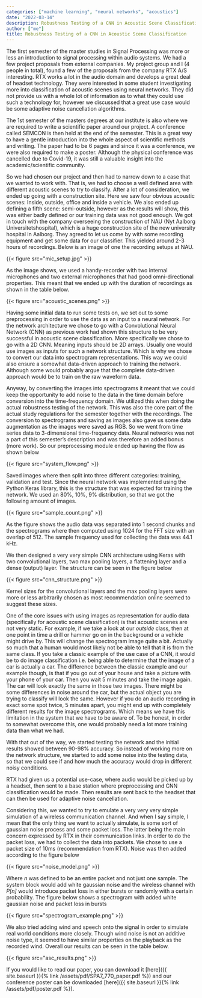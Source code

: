 ```yaml
---
categories: ["machine learning", "neural networks", "acoustics"]
date: "2022-03-14"
description: Robustness Testing of a CNN in Acoustic Scene Classification
author: ["me"]
title: Robustness Testing of a CNN in Acoustic Scene Classification
---
```


The first semester of the master studies in Signal Processing was more or less an introduction to signal processing within audio systems. We had a few project proposals from external companies. My project group and I (4 people in total), found a few of the proposals from the company RTX A/S interesting. RTX works a lot in the audio domain and develops a great deal of headset technology. They were interested in some student investigating more into classification of acoustic scenes using neural networks. They did not provide us with a whole lot of information as to what they could use such a technology for, however we discussed that a great use case would be some adaptive noise cancellation algorithms.

The 1st semester of the masters degrees at our institute is also where we are required to write a scientific paper around our project. A conference called SEMCON is then held at the end of the semester. This is a great way to have a gentle introduction into the whole aspect of scientific methods and writing. The paper had to be 6 pages and since it was a conference, we were also required to make a poster. Although the physical conference was cancelled due to Covid-19, it was still a valuable insight into the academic/scientific community.

So we had chosen our project and then had to narrow down to a case that we wanted to work with. That is, we had to choose a well defined area with different acoustic scenes to try to classify. After a lot of consideration, we ended up going with a construction site. Here we saw four obvious acoustic scenes: Inside, outside, office and inside a vehicle. We also ended up defining a fifth scene: semi-outside, however as the results will show, this was either badly defined or our training data was not good enough. We got in touch with the company overseeing the construction of NAU (Nyt Aalborg Universitetshospital), which is a huge construction site of the new university hospital in Aalborg. They agreed to let us come by with some recording equipment and get some data for our classifier. This yielded around 2-3 hours of recordings. Below is an image of one the recording setups at NAU.

{{< figure src="mic_setup.jpg" >}}

As the image shows, we used a handy-recorder with two internal microphones and two external microphones that had good omni-directional properties. This meant that we ended up with the duration of recordings as shown in the table below.

{{< figure src="acoustic_scenes.png" >}}

Having some initial data to run some tests on, we set out to some preprocessing in order to use the data as an input to a neural network. For the network architecture we chose to go with a Convolutional Neural Network (CNN) as previous work had shown this structure to be very successful in acoustic scene classification. More specifically we chose to go with a 2D CNN. Meaning inputs should be 2D arrays. Usually one would use images as inputs for such a network structure. Which is why we chose to convert our data into spectrogram representations. This way we could also ensure a somewhat data-driven approach to training the network. Although some would probably argue that the complete data-driven approach would be to train on the raw waveform data.

Anyway, by converting the images into spectrograms it meant that we could keep the opportunity to add noise to the data in the time domain before conversion into the time-frequency domain. We utilized this when doing the actual robustness testing of the network. This was also the core part of the actual study regulations for the semester together with the recordings. The conversion to spectrograms and saving as images also gave us some data augmentation as the images were saved as RGB. So we went from time series data to 3-dimensional time-frequency data. Neural networks was not a part of this semester’s description and was therefore an added bonus (more work). So our preprocessing module ended up having the flow as shown below

{{< figure src="system_flow.png" >}}

Saved images where then split into three different categories: training, validation and test. Since the neural network was implemented using the Python Keras library, this is the structure that was expected for training the network. We used an 80%, 10%, 9% distribution, so that we got the following amount of images.

{{< figure src="sample_count.png" >}}

As the figure shows the audio data was separated into 1 second chunks and the spectrograms where then computed using 1024 for the FFT size with an overlap of 512. The sample frequency used for collecting the data was 44.1 kHz.

We then designed a very very simple CNN architecture using Keras with two convolutional layers, two max pooling layers, a flattening layer and a dense (output) layer. The structure can be seen in the figure below

{{< figure src="cnn_structure.png" >}}

Kernel sizes for the convolutional layers and the max pooling layers were more or less arbitrarily chosen as most recommendation online seemed to suggest these sizes.

One of the core issues with using images as representation for audio data (specifically for acoustic scene classification) is that acoustic scenes are not very static. For example, if we take a look at our *outside* class, then at one point in time a drill or hammer go on in the background or a vehicle might drive by. This will change the spectrogram image quite a bit. Actually so much that a human would most likely not be able to tell that it is from the same class. If you take a classic example of the use case of a CNN, it would be to do image classification i.e. being able to determine that the image of a car is actually a car. The difference between the classic example and our example though, is that if you go out of your house and take a picture with your phone of your car. Then you wait 5 minutes and take the image again. The car will look exactly the same in those two images. There might be some differences in noise around the car, but the actual object you are trying to classify will look the same. However if you do an audio recording in exact some spot twice, 5 minutes apart, you might end up with completely different results for the image spectrograms. Which means we have this limitation in the system that we have to be aware of. To be honest, in order to somewhat overcome this, one would probably need a lot more training data than what we had.

With that out of the way, we started testing the network and the initial results showed between 90-98% accuracy. So instead of working more on the network structure, we started to add some noise into the testing data, so that we could see if and how much the accuracy would drop in different noisy conditions.

RTX had given us a potential use-case, where audio would be picked up by a headset, then sent to a base station where preprocessing and CNN classification would be made. Then results are sent back to the headset that can then be used for adaptive noise cancellation.

Considering this, we wanted to try to emulate a very very very simple simulation of a wireless communication channel. And when I say simple, I mean that the only thing we want to actually simulate, is some sort of gaussian noise process and some packet loss. The latter being the main concern expressed by RTX in their communication links. In order to do the packet loss, we had to collect the data into packets. We chose to use a packet size of 10ms (recommendation from RTX). Noise was then added according to the figure below

{{< figure src="noise_model.png" >}}

Where *n* was defined to be an entire packet and not just one sample. The system block would add white gaussian noise and the wireless channel with *P\[n\]* would introduce packet loss in either bursts or randomly with a certain probability. The figure below shows a spectrogram with added white gaussian noise and packet loss in bursts

{{< figure src="spectrogram_example.png" >}}

We also tried adding wind and speech onto the signal in order to simulate real world conditions more closely. Though wind noise is not an additive noise type, it seemed to have similar properties on the playback as the recorded wind. Overall our results can be seen in the table below.

{{< figure src="asc_results.png" >}}

If you would like to read our paper, you can download it [here]({{ site.baseurl }}{% link /assets/pdf/SPA7_770_paper.pdf %}) and our conference poster can be downloaded [here]({{ site.baseurl }}{% link /assets/pdf/poster.pdf %}).